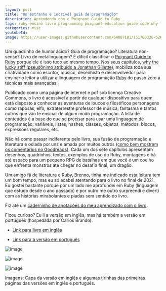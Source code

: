 ```yaml
---
layout: post
title: "Um estranho e incrível guia de programação"
description: Aprendendo com o Poignant Guide to Ruby
tags: ruby ensino livro programming poignant education guide code why lucky  stiff rubyonrails rails
categories: misc
youtubeId:
image: https://user-images.githubusercontent.com/64807181/151700336-62677d12-cc66-44c9-830e-945cb63a826a.png
---
```


Um quadrinho de humor ácido? Guia de programação? Literatura non-sense? Livro de metalinguagem? É difícil classificar o [Poignant Guide to Ruby](http://poignant.guide/book/) porque ele é isso tudo ao mesmo tempo. Nos seus capítulos, [why the lucky stiff (pseudônimo atribuído a Jonathan Gillette)](https://en.wikipedia.org/wiki/Why_the_lucky_stiff), mobiliza toda sua criatividade como escritor, músico, desenhista e desenvolvedor para ensinar o leitor a utilizar a linguagem de programação [Ruby](https://www.ruby-lang.org/pt/) do passo zero a técnicas mais avançadas. 

Publicado como uma página de internet e pdf sob licença Creative Commons, o livro é acessível a partir de qualquer dispositivo para quem está disposto a conhecer as aventuras de loucos e filosóficos personagens como raposas, elfo, extraterrestre professor de música, fantasma e tantos outros que vão te ensinar de algum modo programação. A lista de conteúdos é a base do que se precisar para usar uma linguagem de programação: variáveis, listas, hashes, classes, objetos, métodos, blocos, expressões regulares, etc.

Não há como passar indiferente pelo livro, sua fusão de programação e literatura é odiada por uns e amada por muitos outros [(como bem mostram os comentários no Goodreads)](https://www.goodreads.com/book/show/463882.Why_s_Poignant_Guide_to_Ruby). Cada um dos sete capítulos apresentam desenhos, quadrinhos, textos, exemplos de uso do Ruby, montagens e há até espaço para um pequeno RPG de batalhas em que você é um coelho que enfrenta monstros até chegar no desafio final, um dragão.

Um amigo fã de literatura e Ruby, [Brenno](https://twitter.com/brennovich), tinha me indicado esta leitura tem um bom tempo, mas eu só acabei atentando para o livro no final de 2021. Eu gostei bastante porque por um lado me aprofundei em Ruby (linguagem que estudo desde o ano passado) e por outro me outro surpreendi e diverti com as histórias mirabolantes e piadas sem sentido do livro.

Fiz até um [caderninho de anotações do meu aprendizado com o livro](https://0jonjo.github.io/_pages/poigant-guide/).

Ficou curioso? Eu li a versão em inglês, mas há também a versão em português (hospedada por Carlos Brando).

- [Link para livro em inglês](http://poignant.guide/book/)

- [Link para a versão em português](http://why.carlosbrando.com/index.html)

![image](https://user-images.githubusercontent.com/64807181/151700590-d8106d96-e183-49ff-bb65-deedaa03030d.png)

![image](https://user-images.githubusercontent.com/64807181/151700674-691fb0f6-deb8-4bfc-9e3b-2b452a2bc14d.png)

![image](https://user-images.githubusercontent.com/64807181/151700336-62677d12-cc66-44c9-830e-945cb63a826a.png)

Imagens: Capa da versão em inglês e algumas tirinhas das primeiras páginas das versões em inglês e português. 
